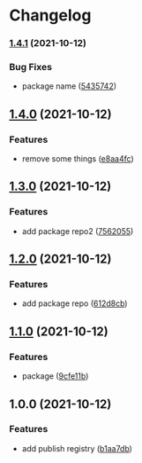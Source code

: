 # Changelog

### [1.4.1](https://www.github.com/withshepherd/codegen-graphql-zod/compare/v1.4.0...v1.4.1) (2021-10-12)


### Bug Fixes

* package name ([5435742](https://www.github.com/withshepherd/codegen-graphql-zod/commit/54357422e80cd4bb68fc600f2eb7e0b91a6329c8))

## [1.4.0](https://www.github.com/withshepherd/codegen-graphql-zod/compare/v1.3.0...v1.4.0) (2021-10-12)


### Features

* remove some things ([e8aa4fc](https://www.github.com/withshepherd/codegen-graphql-zod/commit/e8aa4fc8cf0c927ba162b9826cfbd35954235aa8))

## [1.3.0](https://www.github.com/withshepherd/codegen-graphql-zod/compare/v1.2.0...v1.3.0) (2021-10-12)


### Features

* add package repo2 ([7562055](https://www.github.com/withshepherd/codegen-graphql-zod/commit/756205522b8e3083479bb723564d12fd17650eab))

## [1.2.0](https://www.github.com/withshepherd/codegen-graphql-zod/compare/v1.1.0...v1.2.0) (2021-10-12)


### Features

* add package repo ([612d8cb](https://www.github.com/withshepherd/codegen-graphql-zod/commit/612d8cb6eb9daa316abbb9374635f0883c038388))

## [1.1.0](https://www.github.com/withshepherd/codegen-graphql-zod/compare/v1.0.0...v1.1.0) (2021-10-12)


### Features

* package ([9cfe11b](https://www.github.com/withshepherd/codegen-graphql-zod/commit/9cfe11be1c552f7c13fb38b5129152230f8a2c04))

## 1.0.0 (2021-10-12)


### Features

* add publish registry ([b1aa7db](https://www.github.com/withshepherd/codegen-graphql-zod/commit/b1aa7dbb12cb92ae6d0beb2a3274c02f96456513))
